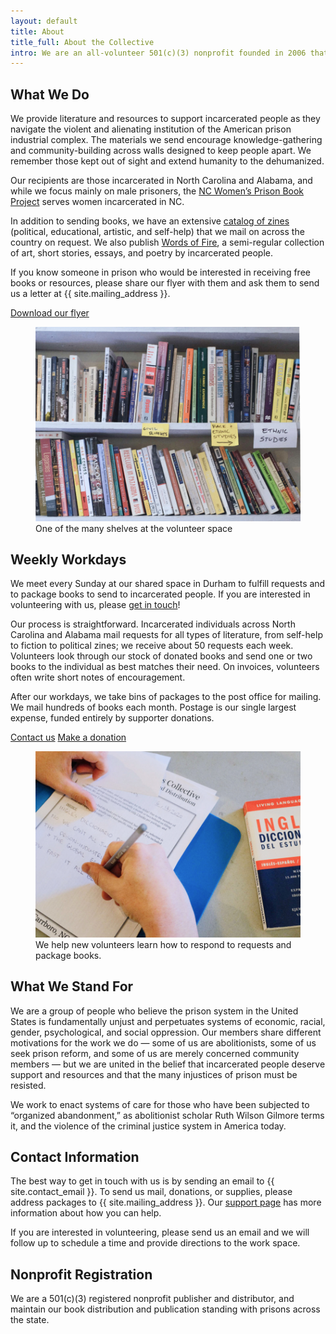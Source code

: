 ```yaml
---
layout: default
title: About
title_full: About the Collective
intro: We are an all-volunteer 501(c)(3) nonprofit founded in 2006 that sends free books and resources to people in prisons in North Carolina and Alabama.
---
```


<div class="copy-left instantiated">
	<div class="content">
		<h2>What We Do</h2>
		<p>We provide literature and resources to support incarcerated people as they navigate the violent and alienating institution of the American prison industrial complex. The materials we send encourage knowledge-gathering and community-building across walls designed to keep people apart. We remember those kept out of sight and extend humanity to the dehumanized.</p>
		<p>Our recipients are those incarcerated in North Carolina and Alabama, and while we focus mainly on male prisoners, the <a href="https://ncwomensprisonbookproject.wordpress.com/">NC Women’s Prison Book Project</a> serves women incarcerated in NC.</p>
		<p>In addition to sending books, we have an extensive <a href="#">catalog of zines</a> (political, educational, artistic, and self-help) that we mail on across the country on request. We also publish <a href="#">Words of Fire</a>, a semi-regular collection of art, short stories, essays, and poetry by incarcerated people.</p>
		<p class="italicized">If you know someone in prison who would be interested in receiving free books or resources, please share our flyer with them and ask them to send us a letter at {{ site.mailing_address }}.</p>
		<a href="#" class="btn-secondary download">Download our flyer</a>
	</div>
	<figure>
		<img src="/img/pbc-shelf-1.jpg" alt="">
		<figcaption>One of the many shelves at the volunteer space</figcaption>
	</figure>
</div>

<div class="copy-left instantiated">
	<div class="content">
		<h2>Weekly Workdays</h2>
		<p>We meet every Sunday at our shared space in Durham to fulfill requests and to package books to send to incarcerated people. If you are interested in volunteering with us, please <a href="mailto:{{ site.contact_email }}">get in touch</a>!</p>
		<p>Our process is straightforward. Incarcerated individuals  across North Carolina and Alabama mail requests for all types of literature, from self-help to fiction to political zines; we receive about 50 requests each week. Volunteers look through our stock of donated books and send one or two books to the individual as best matches their need. On invoices, volunteers often write short notes of encouragement.</p>
		<p>After our workdays, we take bins of packages to the post office for mailing. We mail hundreds of books each month. Postage is our single largest expense, funded entirely by supporter donations.</p>
		<a href="mailto:{{ site.contact_email }}" class="btn-secondary">Contact us</a>
		<a href="/donate" class="btn-tertiary arrow link-set">Make a donation</a>
	</div>
	<figure>
		<img src="/img/pbc-workday-1.jpg" alt="">
		<figcaption>We help new volunteers learn how to respond to requests and package books.</figcaption>
	</figure>
</div>

<div class="copy-left instantiated">
	<div class="content">
		<h2 id="philosophy">What We Stand For</h2>
		<p>We are a group of people who believe the prison system in the United States is fundamentally unjust and perpetuates systems of economic, racial, gender, psychological, and social oppression. Our members share different motivations for the work we do — some of us are abolitionists, some of us seek prison reform, and some of us are merely concerned community members — but we are united in the belief that incarcerated people deserve support and resources and that the many injustices of prison must be resisted.</p>
		<p>We work to enact systems of care for those who have been subjected to “organized abandonment,” as abolitionist scholar Ruth Wilson Gilmore terms it, and the violence of the criminal justice system in America today.</p>
	</div>
</div>

<div class="copy-left instantiated">
	<div class="content">
		<h2>Contact Information</h2>
		<p>The best way to get in touch with us is by sending an email to {{ site.contact_email }}. To send us mail, donations, or supplies, please address packages to {{ site.mailing_address }}. Our <a href="/support-us">support page</a> has more information about how you can help.</p>
		<p>If you are interested in volunteering, please send us an email and we will follow up to schedule a time and provide directions to the work space.</p>
	</div>
</div>

<div class="copy-left instantiated">
	<div class="content">
		<h2>Nonprofit Registration</h2>
		<p>We are a 501(c)(3) registered nonprofit publisher and distributor, and maintain our book distribution and publication standing with prisons across the state. </p>
	</div>
</div>

